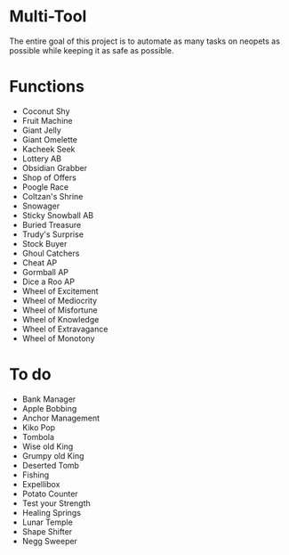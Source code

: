 # Multi-Tool

The entire goal of this project is to automate as many tasks on neopets as possible while keeping it as safe as possible.

# Functions

- Coconut Shy
- Fruit Machine
- Giant Jelly
- Giant Omelette
- Kacheek Seek
- Lottery AB
- Obsidian Grabber
- Shop of Offers
- Poogle Race
- Coltzan's Shrine
- Snowager
- Sticky Snowball AB
- Buried Treasure
- Trudy's Surprise
- Stock Buyer
- Ghoul Catchers
- Cheat AP
- Gormball AP
- Dice a Roo AP
- Wheel of Excitement
- Wheel of Mediocrity
- Wheel of Misfortune
- Wheel of Knowledge
- Wheel of Extravagance
- Wheel of Monotony

# To do

- Bank Manager
- Apple Bobbing
- Anchor Management
- Kiko Pop
- Tombola
- Wise old King
- Grumpy old King
- Deserted Tomb
- Fishing
- Expellibox
- Potato Counter
- Test your Strength
- Healing Springs
- Lunar Temple
- Shape Shifter
- Negg Sweeper

